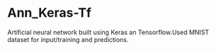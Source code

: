 # Ann_Keras-Tf
Artificial neural network built using Keras an Tensorflow.Used MNIST dataset for input/training and predictions. 
